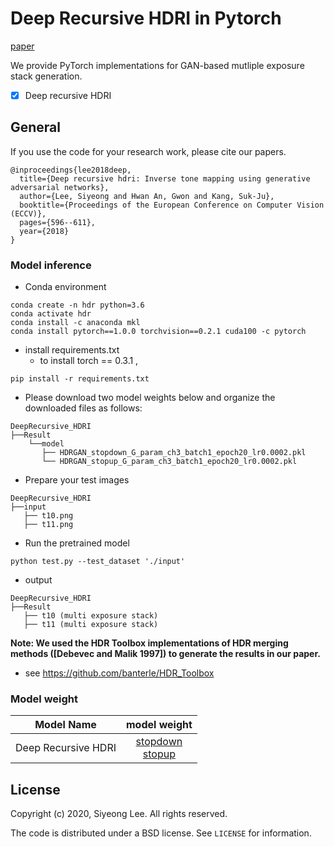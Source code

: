 # Deep Recursive HDRI in Pytorch
[paper](https://openaccess.thecvf.com/content_ECCV_2018/papers/Siyeong_Lee_Deep_Recursive_HDRI_ECCV_2018_paper.pdf)

We provide PyTorch implementations for GAN-based mutliple exposure stack generation.
- [x] Deep recursive HDRI

## General
If you use the code for your research work, please cite our papers.

```
@inproceedings{lee2018deep,
  title={Deep recursive hdri: Inverse tone mapping using generative adversarial networks},
  author={Lee, Siyeong and Hwan An, Gwon and Kang, Suk-Ju},
  booktitle={Proceedings of the European Conference on Computer Vision (ECCV)},
  pages={596--611},
  year={2018}
}
```

### Model inference
* Conda environment
```
conda create -n hdr python=3.6
conda activate hdr
conda install -c anaconda mkl
conda install pytorch==1.0.0 torchvision==0.2.1 cuda100 -c pytorch
```

* install requirements.txt
  * to install torch == 0.3.1 , 
```
pip install -r requirements.txt
```

* Please download two model weights below and organize the downloaded files as follows:
```
DeepRecursive_HDRI
├──Result
    └──model
       ├── HDRGAN_stopdown_G_param_ch3_batch1_epoch20_lr0.0002.pkl
       └── HDRGAN_stopup_G_param_ch3_batch1_epoch20_lr0.0002.pkl
```

* Prepare your test images
```
DeepRecursive_HDRI
├──input
   ├── t10.png 
   ├── t11.png
```

* Run the pretrained model 
```
python test.py --test_dataset './input'
```

* output
```
DeepRecursive_HDRI
├──Result
   ├── t10 (multi exposure stack)
   ├── t11 (multi exposure stack)
``` 

**Note: We used the HDR Toolbox implementations of HDR merging methods ([Debevec and Malik 1997]) to generate the results in our paper.**
  * see https://github.com/banterle/HDR_Toolbox

### Model weight
| Model Name | model weight |
|:-------------------:|:------------:|
|Deep Recursive HDRI  | [stopdown](https://drive.google.com/file/d/1EBNzkpPAlb01baNhw878BTGkmQpjFKdJ/view?usp=sharing) <br> [stopup](https://drive.google.com/file/d/1qiCfOxOn7rfEbNrOvkp1RkpFk91hmvF3/view?usp=sharing) |

## License

Copyright (c) 2020, Siyeong Lee.
All rights reserved.

The code is distributed under a BSD license. See `LICENSE` for information.

